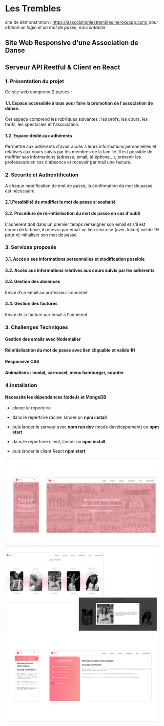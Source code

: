 # Les Trembles
site de démonstration : https://associationlestrembles.herokuapp.com/
*pour obtenir un login et un mot de passe, me contacter*

## Site Web Responsive d'une Association de Danse 
## Serveur API Restful & Client en React
 
### 1. Présentation du projet
Ce site web comprend 2 parties :
#### 1.1. Espace accessible à tous pour faire la promotion de l'association de danse. 
Cet espace comprend les rubriques suivantes : les profs, les cours, les tarifs, les spectacles et l'association.
#### 1.2. Espace dédié aux adhérents
Permettre aux adhérents d'avoir accès à leurs informations personnelles et relatives aux cours suivis par les membres de la famille.
Il est possible de mofifier ses informations (adresse, email, téléphone...), prévenir les professeurs en cas d'absence et recevoir par mail une facture.

### 2. Sécurité et Authentification
A chaque modification de mot de passe, la confirmation du mot de passe est nécessaire.

#### 2.1.Possibilité de modifier le mot de passe si souhaité
#### 2.2. Procédure de ré-initialisation du mot de passe en cas d'oubli
L'adhérent doit dans un premier temps renseigner son email et s'il est connu de la base, il recevra par email un lien sécurisé (avec token) valide 1H pour ré-initialiser son mot de passe.

### 3. Services proposés
#### 3.1. Accès à ses informations personnelles et modification possible
#### 3.2. Accès aux informations relatives aux cours suivis par les adhérents
#### 3.3. Gestion des absences
Envoi d'un email au professeur concerné.
#### 3.4. Gestion des factures
Envoi de la facture par email à l'adhérent.

### 3. Challenges Techniques
#### Gestion des emails avec Nodemailer
#### Réinitialisation du mot de passe avec lien cliquable et valide 1H
#### Responsive CSS
#### Animations : modal, carrousel, menu hamburger, counter

### 4.Installation
#### Necessite les dépendances NodeJs et MongoDB
- cloner le répertoire
- dans le repertoire racine, lancer un **npm install**
- puis lancer le serveur avec **npm run dev** (mode developpement) ou **npm start**

- dans le répertoire client, lancer un **npm install**
- puis lancer le client React **npm start**

![alt text](/public/images/prez_homepage.png)
![alt text](/public/images/prez_profs.png)
![alt text](/public/images/prez_EPerso.png)

